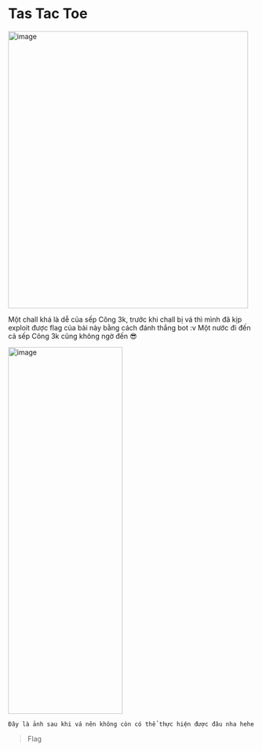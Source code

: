 # Tas Tac Toe
<img width="489" height="565" alt="image" src="https://github.com/user-attachments/assets/9f0fb648-3a13-410a-9151-57ea57302d3a" />

Một chall khá là dễ của sếp Công 3k, trước khi chall bị vá thì mình đã kịp exploit được flag của bài này bằng cách đánh thắng bot :v Một nước đi đến cả sếp Công 3k cũng không ngờ đến 😎

<img width="233" height="748" alt="image" src="https://github.com/user-attachments/assets/8b709b29-cf26-4098-b321-b9680b11b824" />

`Đây là ảnh sau khi vá nên không còn có thể thực hiện được đâu nha hehe`

> Flag
